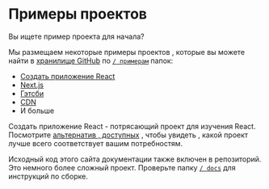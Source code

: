 # Примеры проектов

<p class="description">Вы ищете пример проекта для начала?</p>

Мы размещаем некоторые примеры проектов , которые вы можете найти в [хранилище GitHub](https://github.com/mui-org/material-ui) по [`/ примерам`](https://github.com/mui-org/material-ui/tree/master/examples) папок:

- [Создать приложение React](https://github.com/mui-org/material-ui/tree/master/examples/create-react-app)
- [Next.js](https://github.com/mui-org/material-ui/tree/master/examples/nextjs)
- [Гэтсби](https://github.com/mui-org/material-ui/tree/master/examples/gatsby)
- [CDN](https://github.com/mui-org/material-ui/tree/master/examples/cdn)
- И больше

Создать приложение React - потрясающий проект для изучения React. Посмотрите [альтернатив , доступных](https://github.com/facebook/create-react-app/blob/master/README.md#popular-alternatives) , чтобы увидеть , какой проект лучше всего соответствует вашим потребностям.

Исходный код этого сайта документации также включен в репозиторий. Это немного более сложный проект. Проверьте папку [`/ docs`](https://github.com/mui-org/material-ui/tree/master/docs) для инструкций по сборке.